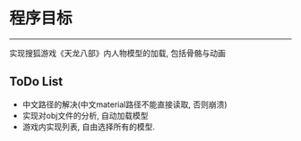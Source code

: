 # 程序目标

------

实现搜狐游戏《天龙八部》内人物模型的加载, 包括骨骼与动画

## ToDo List
* 中文路径的解决(中文material路径不能直接读取, 否则崩溃)
* 实现对obj文件的分析, 自动加载模型
* 游戏内实现列表, 自由选择所有的模型.
